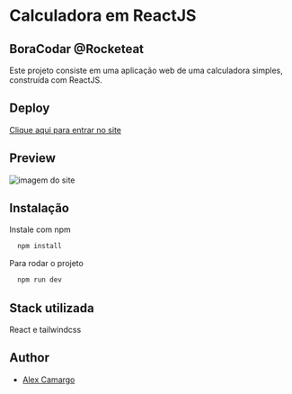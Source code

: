 
# Calculadora em ReactJS

## BoraCodar @Rocketeat

Este projeto consiste em uma aplicação web de uma calculadora simples, construída com ReactJS.

## Deploy

<a href="https://calculator-bora-codar.vercel.app/">Clique aqui para entrar no site</a>

## Preview

![imagem do site](https://i.imgur.com/ZS1mtKP.png)


## Instalação

Instale com npm

```bash
  npm install
```

Para rodar o projeto 

```bash
  npm run dev
```
## Stack utilizada

React e tailwindcss



## Author

- [Alex Camargo](https://www.github.com/alexxcamargo1000)

